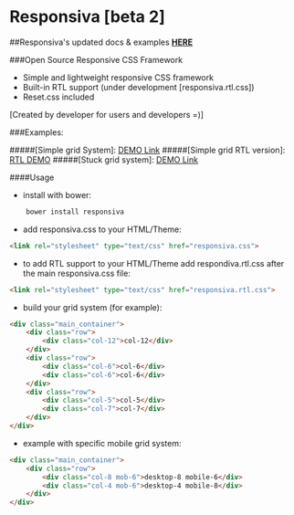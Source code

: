 # Responsiva [beta 2]

##Responsiva's updated docs & examples <a href="http://vol4ikman.github.io/responsiva/" target="_blank"><strong>HERE</strong></a>

###Open Source Responsive CSS Framework

- Simple and lightweight responsive CSS framework
- Built-in RTL support (under development [responsiva.rtl.css])
- Reset.css included

[Created by developer for users and developers =)]

###Examples:

#####[Simple grid System]: <a href="http://vol4ikman.github.io/responsiva/responsiva-simple" target="_blank">DEMO Link</a>
#####[Simple grid RTL version]: <a href="http://vol4ikman.github.io/responsiva/responsiva-simple-rtl" target="_blank">RTL DEMO</a>
#####[Stuck grid system]: <a href="http://vol4ikman.github.io/responsiva/responsiva-stuck-grid" target="_blank">DEMO Link</a>

####Usage

- install with bower:
```html
	bower install responsiva
```

- add responsiva.css to your HTML/Theme: 
```html
<link rel="stylesheet" type="text/css" href="responsiva.css">
```
- to add RTL support to your HTML/Theme add respondiva.rtl.css after the main responsiva.css file: 
```html
<link rel="stylesheet" type="text/css" href="responsiva.rtl.css">
```
- build your grid system (for example):
``` html
<div class="main_container">
	<div class="row">		
		<div class="col-12">col-12</div>
	</div>
	<div class="row">		
		<div class="col-6">col-6</div>
		<div class="col-6">col-6</div>
	</div>
	<div class="row">		
		<div class="col-5">col-5</div>
		<div class="col-7">col-7</div>
	</div>				
</div>
```
- example with specific mobile grid system:
```html
<div class="main_container">
	<div class="row">
		<div class="col-8 mob-6">desktop-8 mobile-6</div>
		<div class="col-4 mob-6">desktop-4 mobile-8</div>
	</div>
</div>
```
